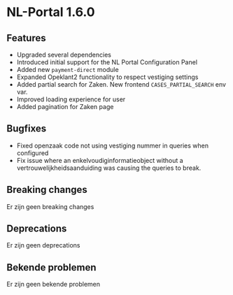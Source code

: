 # NL-Portal 1.6.0

## Features

- Upgraded several dependencies
- Introduced initial support for the NL Portal Configuration Panel
- Added new `payment-direct` module
- Expanded Opeklant2 functionality to respect vestiging settings
- Added partial search for Zaken. New frontend `CASES_PARTIAL_SEARCH` env var.
- Improved loading experience for user
- Added pagination for Zaken page

## Bugfixes

- Fixed openzaak code not using vestiging nummer in queries when configured
- Fix issue where an enkelvoudiginformatieobject without a vertrouwelijkheidsaanduiding was causing the queries to break.

## Breaking changes

Er zijn geen breaking changes

## Deprecations

Er zijn geen deprecations

## Bekende problemen

Er zijn geen bekende problemen
